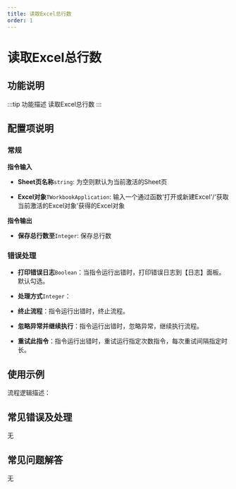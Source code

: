 ```yaml
---
title: 读取Excel总行数
order: 1
---
```


# 读取Excel总行数

## 功能说明

:::tip 功能描述
读取Excel总行数
:::

## 配置项说明

### 常规

**指令输入**

- **Sheet页名称**`string`: 为空则默认为当前激活的Sheet页

- **Excel对象**`TWorkbookApplication`: 输入一个通过函数'打开或新建Excel'/'获取当前激活的Excel对象'获得的Excel对象


**指令输出**

- **保存总行数至**`Integer`: 保存总行数

### 错误处理

- **打印错误日志**`Boolean`：当指令运行出错时，打印错误日志到【日志】面板。默认勾选。

- **处理方式**`Integer`：

 - **终止流程**：指令运行出错时，终止流程。

 - **忽略异常并继续执行**：指令运行出错时，忽略异常，继续执行流程。

 - **重试此指令**：指令运行出错时，重试运行指定次数指令，每次重试间隔指定时长。

## 使用示例

流程逻辑描述：

## 常见错误及处理

无

## 常见问题解答

无

